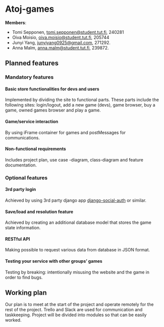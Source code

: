 # Atoj-games
**Members**:
* Tomi Sepponen, tomi.sepponen@student.tut.fi, 240281
* Oiva Moisio, oiva.moisio@student.tut.fi, 205744
* Junyi Yang, junyiyang0925@gmail.com, 271292.
* Anna Malm, anna.malm@student.tut.fi, 239872.


## Planned features
### Mandatory features
#### Basic store functionalities for devs and users
Implemented by dividing the site to functional parts. These parts include the 
following sites: login/logout, add a new game (devs), game browser, buy a game,
owned games browser and play a game.
#### Game/service interaction
By using  iFrame container for games and postMessages for communications.
#### Non-functional requirements
Includes project plan, use case -diagram, class-diagram and feature documentation.
### Optional features
#### 3rd party login
Achieved by using 3rd party django app [django-social-auth](https://github.com/omab/django-social-auth) or similar. 
#### Save/load and resolution feature
Achieved by creating an additional database model that stores the game state information.
#### RESTful API
Making possible to request various data from database in JSON format.
#### Testing your service with other groups’ games
Testing by breaking: intentionally misusing the website and the game in order to find bugs.

## Working plan
Our plan is to meet at the start of the project and operate remotely for the rest of the project. Trello and Slack are used for communication and taskkeeping. Project will be divided into modules so that can be easily worked.
